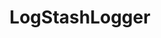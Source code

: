 ---
title: LogStashLogger
project-url: https://github.com/dwbutler/logstash-logger
logo:
  logofile: ruby.svg
  orientation: vertical
data-source: Ruby code
shipping-tags:
  - from-your-code
---